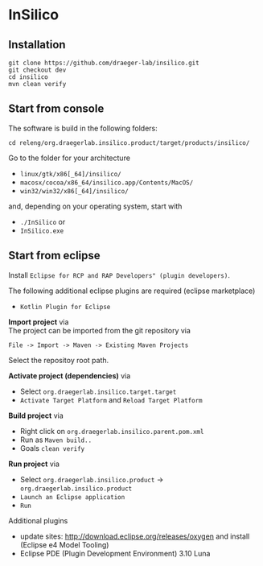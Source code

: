 # InSilico


## Installation
```
git clone https://github.com/draeger-lab/insilico.git
git checkout dev
cd insilico
mvn clean verify
```

## Start from console
The software is build in the following folders:
```
cd releng/org.draegerlab.insilico.product/target/products/insilico/

```
Go to the folder for your architecture
* `linux/gtk/x86[_64]/insilico/`
* `macosx/cocoa/x86_64/insilico.app/Contents/MacOS/`
* `win32/win32/x86[_64]/insilico/`

and, depending on your operating system, start with
* `./InSilico` or
* `InSilico.exe`

## Start from eclipse
Install `Eclipse for RCP and RAP Developers" (plugin developers)`.

The following additional eclipse plugins are required (eclipse marketplace)
* `Kotlin Plugin for Eclipse`

**Import project** via  
The project can be imported from the git repository via
```
File -> Import -> Maven -> Existing Maven Projects
```
Select the repositoy root path.

**Activate project (dependencies)** via  
* Select `org.draegerlab.insilico.target.target`
* `Activate Target Platform` and `Reload Target Platform`

**Build project** via  
* Right click on `org.draegerlab.insilico.parent.pom.xml`
* Run as `Maven build..`
* Goals `clean verify`

**Run project** via  
* Select `org.draegerlab.insilico.product` -> `org.draegerlab.insilico.product`
* `Launch an Eclipse application`
* `Run`


Additional plugins
* update sites: http://download.eclipse.org/releases/oxygen and install (Eclipse e4 Model Tooling)
* Eclipse PDE (Plugin Development Environment) 3.10 Luna


